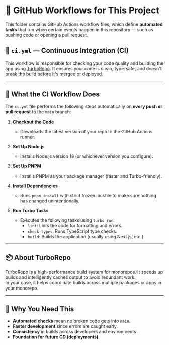 # 🚀 GitHub Workflows for This Project

This folder contains GitHub Actions workflow files, which define **automated tasks** that run when certain events happen in this repository — such as pushing code or opening a pull request.

## 📄 `ci.yml` — Continuous Integration (CI)

This workflow is responsible for checking your code quality and building the app using [TurboRepo](https://turbo.build/). It ensures your code is clean, type-safe, and doesn't break the build before it's merged or deployed.

---

## 🔧 What the CI Workflow Does

The `ci.yml` file performs the following steps automatically on **every push or pull request** to the `main` branch:

1. **Checkout the Code**
   - Downloads the latest version of your repo to the GitHub Actions runner.

2. **Set Up Node.js**
   - Installs Node.js version 18 (or whichever version you configure).

3. **Set Up PNPM**
   - Installs PNPM as your package manager (faster and Turbo-friendly).

4. **Install Dependencies**
   - Runs `pnpm install` with strict frozen lockfile to make sure nothing has changed unintentionally.

5. **Run Turbo Tasks**
   - Executes the following tasks using `turbo run`:
     - `lint`: Lints the code for formatting and errors.
     - `check-types`: Runs TypeScript type checks.
     - `build`: Builds the application (usually using Next.js, etc.).

---

## 📦 About TurboRepo

TurboRepo is a high-performance build system for monorepos. It speeds up builds and intelligently caches output to avoid redundant work.  
In your case, it helps coordinate builds across multiple packages or apps in your monorepo.

---

## 🧪 Why You Need This

- **Automated checks** mean no broken code gets into `main`.
- **Faster development** since errors are caught early.
- **Consistency** in builds across developers and environments.
- **Foundation for future CD (deployments)**.


